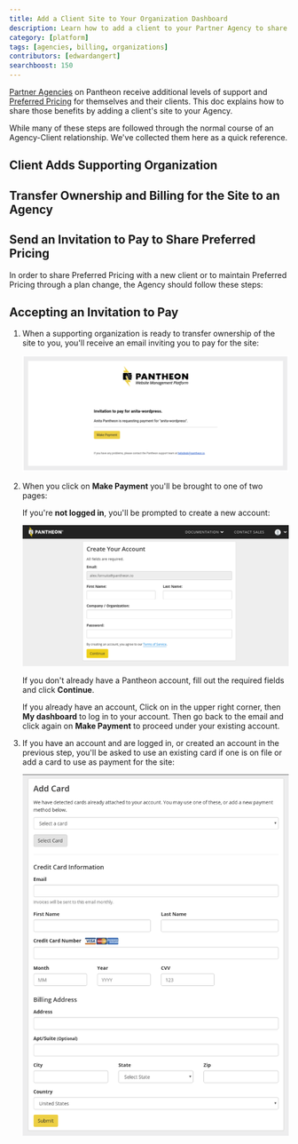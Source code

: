 ```yaml
---
title: Add a Client Site to Your Organization Dashboard
description: Learn how to add a client to your Partner Agency to share special features and pricing.
category: [platform]
tags: [agencies, billing, organizations]
contributors: [edwardangert]
searchboost: 150
---
```

[Partner Agencies](https://pantheon.io/plans/partner-program?docs) on Pantheon receive additional levels of support and [Preferred Pricing](https://pantheon.io/plans/agency-preferred-pricing) for themselves and their clients. This doc explains how to share those benefits by adding a client's site to your Agency.

While many of these steps are followed through the normal course of an Agency-Client relationship. We've collected them here as a quick reference.

## Client Adds Supporting Organization

<Partial file="add-supporting-org.md" />

## Transfer Ownership and Billing for the Site to an Agency

<Partial file="transfer-ownership-billing-steps.md" />

## Send an Invitation to Pay to Share Preferred Pricing
In order to share Preferred Pricing with a new client or to maintain Preferred Pricing through a plan change, the Agency should follow these steps:

<Partial file="invite-to-pay.md" />

## Accepting an Invitation to Pay

1. When a supporting organization is ready to transfer ownership of the site to you, you'll receive an email inviting you to pay for the site:

   ![Emailed invitation to pay](../images/dashboard/invitation-to-pay.png)

1. When you click on **Make Payment** you'll be brought to one of two pages:

   If you're **not logged in**, you'll be prompted to create a new account:

   ![Prompt to create an account](../images/dashboard/invitation-new-account.png)

   If you don't already have a Pantheon account, fill out the required fields and click **Continue**.

   If you already have an account, Click on <span class="glyphicons glyphicons-chevron-down"></span> in the upper right corner, then **My dashboard** to log in to your account. Then go back to the email and click again on **Make Payment** to proceed under your existing account.

1. If you have an account and are logged in, or created an account in the previous step, you'll be asked to use an existing card if one is on file or add a card to use as payment for the site:

   ![Add a card to your account](../images/dashboard/add-card.png)
